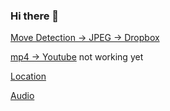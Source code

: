 ### Hi there 👋

[Move Detection -> JPEG -> Dropbox](https://rezonn.github.io/rezonn/jpeg2dropbox2.html)

[mp4 -> Youtube](https://rezonn.github.io/rezonn/) not working yet

[Location](https://rezonn.github.io/rezonn/geolocation.htm)

[Audio](https://rezonn.github.io/rezonn/audio.htm)


